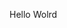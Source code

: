 Hello Wolrd















































































































































































































































































































































































































































































































































































































































































































































































































































































































































































































































































































































































































































































































































































































































































































































































































































































































































































































































































































































































































































































































































































































































































































































































































































































































































































































































































































































































































































































































































































































































































































































































































































































































































































































































































































































































































































































































































































































































































































































































































































































































































































































































































































































































































































































































































































































































































































































































































































































































































































































































































































































































































































































































































































































































































































































































































































































































































































